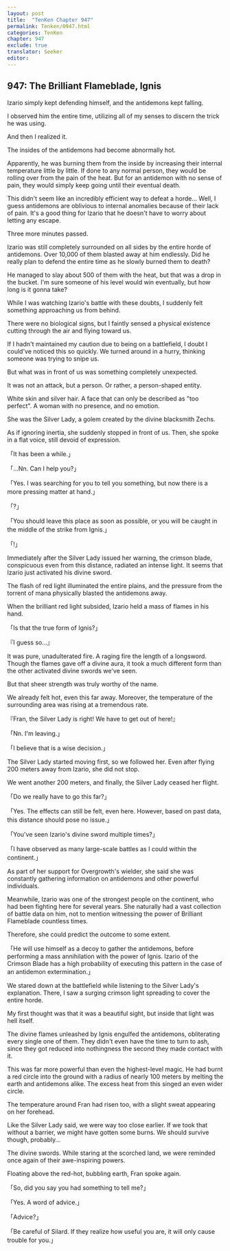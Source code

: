 ```yaml
---
layout: post
title:  "TenKen Chapter 947"
permalink: Tenken/0947.html
categories: TenKen
chapter: 947
exclude: true
translator: Seeker
editor: 
---
```

<h2>947: The Brilliant Flameblade, Ignis</h2>

Izario simply kept defending himself, and the antidemons kept falling.

I observed him the entire time, utilizing all of my senses to discern the trick he was using.

And then I realized it.

The insides of the antidemons had become abnormally hot.

Apparently, he was burning them from the inside by increasing their internal temperature little by little. If done to any normal person, they would be rolling over from the pain of the heat. But for an antidemon with no sense of pain, they would simply keep going until their eventual death.

This didn't seem like an incredibly efficient way to defeat a horde... Well, I guess antidemons are oblivious to internal anomalies because of their lack of pain. It's a good thing for Izario that he doesn't have to worry about letting any escape.

Three more minutes passed.

Izario was still completely surrounded on all sides by the entire horde of antidemons. Over 10,000 of them blasted away at him endlessly. Did he really plan to defend the entire time as he slowly burned them to death?

He managed to slay about 500 of them with the heat, but that was a drop in the bucket. I'm sure someone of his level would win eventually, but how long is it gonna take?

While I was watching Izario's battle with these doubts, I suddenly felt something approaching us from behind.

There were no biological signs, but I faintly sensed a physical existence cutting through the air and flying toward us.

If I hadn't maintained my caution due to being on a battlefield, I doubt I could've noticed this so quickly. We turned around in a hurry, thinking someone was trying to snipe us.

But what was in front of us was something completely unexpected.

It was not an attack, but a person. Or rather, a person-shaped entity.

White skin and silver hair. A face that can only be described as "too perfect". A woman with no presence, and no emotion.

She was the Silver Lady, a golem created by the divine blacksmith Zechs.

As if ignoring inertia, she suddenly stopped in front of us. Then, she spoke in a flat voice, still devoid of expression.

「It has been a while.」

「...Nn. Can I help you?」

「Yes. I was searching for you to tell you something, but now there is a more pressing matter at hand.」

「?」

「You should leave this place as soon as possible, or you will be caught in the middle of the strike from Ignis.」

「!」

Immediately after the Silver Lady issued her warning, the crimson blade, conspicuous even from this distance, radiated an intense light. It seems that Izario just activated his divine sword.

The flash of red light illuminated the entire plains, and the pressure from the torrent of mana physically blasted the antidemons away.

When the brilliant red light subsided, Izario held a mass of flames in his hand.

「Is that the true form of Ignis?」

『I guess so...』

It was pure, unadulterated fire. A raging fire the length of a longsword. Though the flames gave off a divine aura, it took a much different form than the other activated divine swords we've seen.

But that sheer strength was truly worthy of the name.

We already felt hot, even this far away. Moreover, the temperature of the surrounding area was rising at a tremendous rate.

『Fran, the Silver Lady is right! We have to get out of here!』

「Nn. I'm leaving.」

「I believe that is a wise decision.」

The Silver Lady started moving first, so we followed her. Even after flying 200 meters away from Izario, she did not stop.

We went another 200 meters, and finally, the Silver Lady ceased her flight.

「Do we really have to go this far?」

「Yes. The effects can still be felt, even here. However, based on past data, this distance should pose no issue.」

「You've seen Izario's divine sword multiple times?」

「I have observed as many large-scale battles as I could within the continent.」

As part of her support for Overgrowth's wielder, she said she was constantly gathering information on antidemons and other powerful individuals.

Meanwhile, Izario was one of the strongest people on the continent, who had been fighting here for several years. She naturally had a vast collection of battle data on him, not to mention witnessing the power of Brilliant Flameblade countless times.

Therefore, she could predict the outcome to some extent.

「He will use himself as a decoy to gather the antidemons, before performing a mass annihilation with the power of Ignis. Izario of the Crimson Blade has a high probability of executing this pattern in the case of an antidemon extermination.」

We stared down at the battlefield while listening to the Silver Lady's explanation. There, I saw a surging crimson light spreading to cover the entire horde.

My first thought was that it was a beautiful sight, but inside that light was hell itself.

The divine flames unleashed by Ignis engulfed the antidemons, obliterating every single one of them. They didn't even have the time to turn to ash, since they got reduced into nothingness the second they made contact with it.

This was far more powerful than even the highest-level magic. He had burnt a red circle into the ground with a radius of nearly 100 meters by melting the earth and antidemons alike. The excess heat from this singed an even wider circle.

The temperature around Fran had risen too, with a slight sweat appearing on her forehead.

Like the Silver Lady said, we were way too close earlier. If we took that without a barrier, we might have gotten some burns. We should survive though, probably...

The divine swords. While staring at the scorched land, we were reminded once again of their awe-inspiring powers.

Floating above the red-hot, bubbling earth, Fran spoke again.

「So, did you say you had something to tell me?」

「Yes. A word of advice.」

「Advice?」

「Be careful of Silard. If they realize how useful you are, it will only cause trouble for you.」



